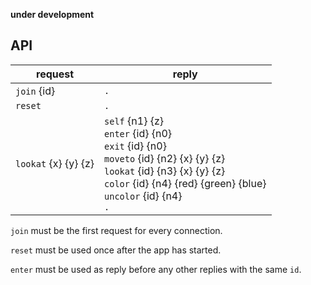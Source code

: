 **under development**

## API ##



**request**          | **reply**
---------------------|---------------------------------------
`join` {id}          | `.`
`reset`              | `.`
`lookat` {x} {y} {z} | `self` {n1} {z} <BR> `enter` {id} {n0} <BR> `exit` {id} {n0} <BR> `moveto` {id} {n2} {x} {y} {z} <BR> `lookat` {id} {n3} {x} {y} {z} <BR> `color` {id} {n4} {red} {green} {blue} <BR> `uncolor` {id} {n4} <BR> `.`

`join` must be the first request for every connection.

`reset` must be used once after the app has started.

`enter` must be used as reply before any other replies with the same `id`.

